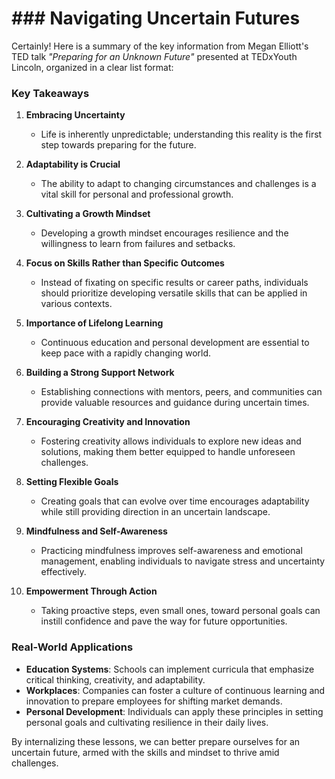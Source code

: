 # ### Navigating Uncertain Futures

Certainly! Here is a summary of the key information from Megan Elliott's TED talk *"Preparing for an Unknown Future"* presented at TEDxYouth Lincoln, organized in a clear list format:

### Key Takeaways

1. **Embracing Uncertainty**  
   - Life is inherently unpredictable; understanding this reality is the first step towards preparing for the future.

2. **Adaptability is Crucial**  
   - The ability to adapt to changing circumstances and challenges is a vital skill for personal and professional growth.

3. **Cultivating a Growth Mindset**  
   - Developing a growth mindset encourages resilience and the willingness to learn from failures and setbacks.

4. **Focus on Skills Rather than Specific Outcomes**  
   - Instead of fixating on specific results or career paths, individuals should prioritize developing versatile skills that can be applied in various contexts.

5. **Importance of Lifelong Learning**    
   - Continuous education and personal development are essential to keep pace with a rapidly changing world.

6. **Building a Strong Support Network**  
   - Establishing connections with mentors, peers, and communities can provide valuable resources and guidance during uncertain times.

7. **Encouraging Creativity and Innovation**  
   - Fostering creativity allows individuals to explore new ideas and solutions, making them better equipped to handle unforeseen challenges.

8. **Setting Flexible Goals**  
   - Creating goals that can evolve over time encourages adaptability while still providing direction in an uncertain landscape.

9. **Mindfulness and Self-Awareness**  
   - Practicing mindfulness improves self-awareness and emotional management, enabling individuals to navigate stress and uncertainty effectively.

10. **Empowerment Through Action**  
    - Taking proactive steps, even small ones, toward personal goals can instill confidence and pave the way for future opportunities.

### Real-World Applications

- **Education Systems**: Schools can implement curricula that emphasize critical thinking, creativity, and adaptability.
- **Workplaces**: Companies can foster a culture of continuous learning and innovation to prepare employees for shifting market demands.
- **Personal Development**: Individuals can apply these principles in setting personal goals and cultivating resilience in their daily lives.

By internalizing these lessons, we can better prepare ourselves for an uncertain future, armed with the skills and mindset to thrive amid challenges.